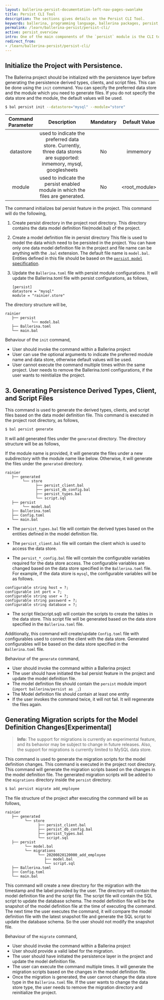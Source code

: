 ```yaml
---
layout: ballerina-persist-documentation-left-nav-pages-swanlake
title: Persist CLI Tool
description: The sections gives details on the Persist CLI Tool.
keywords: ballerina, programming language, ballerina packages, persist, persist cli tool, persist init, persist generate, persist migrate
permalink: /learn/ballerina-persist/persist-cli/
active: persist_overview
intro: One of the main components of the `persist` module is the CLI tool. This tool is used to initialize the project with the persistence layer and generate the required files.
redirect_from:
- /learn/ballerina-persist/persist-cli/
---
```


## Initialize the Project with Persistence.

The Ballerina project should be initialized with the persistence layer before generating the persistence derived types, clients, and script files. This can be done using the `init` command. You can specify the preferred data store and the module which you need to generate files. If you do not specify the data store and the module, the default values will be used.

```bash
$ bal persist init --datastore="mysql" --module="store"
```

| Command Parameter  |                                                     Description                                                      | Mandatory  |       Default Value        |
|:------------------:|:--------------------------------------------------------------------------------------------------------------------:|:----------:|:--------------------------:|
|     datastore      | used to indicate the preferred data store. Currently, three data stores are supported: inmemory, mysql, googlesheets |     No     |          immemory          |
|       module       |                    used to indicate the persist enabled module in which the files are generated.                     |     No     |       <root_module>        |


The command initializes bal persist feature in the project. This command will do the following,

1. Create persist directory in the project root directory.
   This directory contains the data model definition file(model.bal) of the project.
   
2. Create a model definition file in persist directory
   This file is used to model the data which need to be persisted in the project. You can have only one data model definition file in the project and file name can be anything with the `.bal` extension. The default file name is `model.bal`. Entities defined in this file should be based on the [`persist model` specification](persist_model.md).

3. Update the `Ballerina.toml` file with persist module configurations.
   It will update the Ballerina.toml file with persist configurations, as follows,
    ```ballerina
    [persist]
    datastore = "mysql"
    module = "rainier.store"
   ```

The directory structure will be,
```
rainier
   ├── persist
            └── model.bal
   ├── Ballerina.toml
   └── main.bal
```

Behaviour of the `init` command,
- User should invoke the command within a Ballerina project
- User can use the optional arguments to indicate the preferred module name and data store, otherwise default values will be used.
- User cannot execute the command multiple times within the same project. User needs to remove the Ballerina.toml configurations, if the user wants to reinitialize the project.

## 3. Generating Persistence Derived Types, Client, and Script Files

This command is used to generate the derived types, clients, and script files based on the data model definition file. This command is executed in the project root directory, as follows,

```bash
$ bal persist generate
```

It will add generated files under the `generated` directory. The directory structure will be as follows,

If the module name is provided, it will generate the files under a new subdirectory with the module name like below. Otherwise, it will generate the files under the `generated` directory.

```
rainier
   ├── generated
        └── store
              ├── persist_client.bal
              ├── persist_db_config.bal
              ├── persist_types.bal
              └── script.sql
   ├── persist
        └── model.bal
   ├── Ballerina.toml
   ├── Config.toml
   └── main.bal
```

* The `persist_types.bal` file will contain the derived types based on the entities defined in the model definition file. 

* The `persist_client.bal` file will contain the client which is used to access the data store.

* The `persist_*_config.bal` file will contain the configurable variables required for the data store access. The configurable variables are changed based on the data store specified in the `Ballerina.toml` file. For example, if the data store is `mysql`, the configurable variables will be as follows.

```ballerina
configurable string host = ?;
configurable int port = ?;
configurable string user = ?;
configurable string password = ?;
configurable string database = ?;
```

* The script file(script.sql) will contain the scripts to create the tables in the data store. This script file will be generated based on the data store specified in the `Ballerina.toml` file.

Additionally, this command will create/update `Config.toml` file with configurables used to connect the client with the data store. Generated configurables will be based on the data store specified in the `Ballerina.toml` file.

Behaviour of the `generate` command,
- User should invoke the command within a Ballerina project
- The user should have initiated the bal persist feature in the project and update the model definition file.
- The model definition file should contain the `persist` module import (`import ballerina/persist as _;`)
- The Model definition file should contain at least one entity
- If the user invokes the command twice, it will not fail. It will regenerate the files again.

## Generating Migration scripts for the Model Definition Changes[Experimental]

>**Info:** The support for migrations is currently an experimental feature, and its behavior may be subject to change in future releases. Also, the support for migrations is currently limited to MySQL data store.

This command is used to generate the migration scripts for the model definition changes. This command is executed in the project root directory. This command will generate the migration scripts based on the changes in the model definition file. The generated migration scripts will be added to the `migrations` directory inside the `persist` directory.

```bash
$ bal persist migrate add_employee
```

The file structure of the project after executing the command will be as follows,

```
rainier
   ├── generated
         └── store
               ├── persist_client.bal
               ├── persist_db_config.bal
               ├── persist_types.bal
               └── script.sql
   ├── persist
         └── model.bal
         └── migrations
               └── 20200820120000_add_employee
                  ├── model.bal
                  └── script.sql     
   ├── Ballerina.toml
   ├── Config.toml
   └── main.bal
```

This command will create a new directory for the migration with the timestamp and the label provided by the user. The directory will contain the model definition file and the script file. The script file will contain the SQL script to update the database schema. The model definition file will be the snapshot of the model definition file at the time of executing the command. The next time the user executes the command, it will compare the model definition file with the latest snapshot file and generate the SQL script to update the database schema. So the user should not modify the snapshot file.

Behaviour of the `migrate` command,
- User should invoke the command within a Ballerina project
- User should provide a valid label for the migration.
- The user should have initiated the persistence layer in the project and update the model definition file.
- The user can execute the command multiple times. It will generate the migration scripts based on the changes in the model definition file.
- Once the migration is generated, the user cannot change the data store type in the `Ballerina.toml` file. If the user wants to change the data store type, the user needs to remove the migration directory and reinitialize the project.
